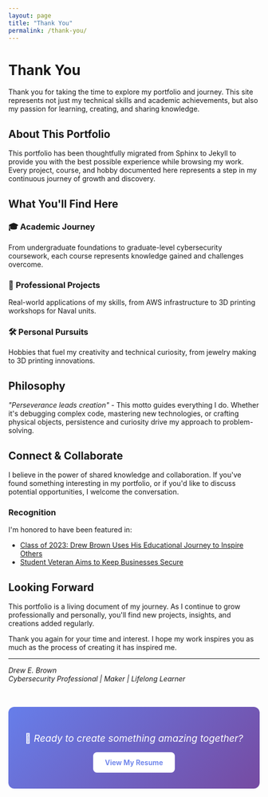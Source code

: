 ```yaml
---
layout: page
title: "Thank You"
permalink: /thank-you/
---
```


# Thank You

Thank you for taking the time to explore my portfolio and journey. This site represents not just my technical skills and academic achievements, but also my passion for learning, creating, and sharing knowledge.

## About This Portfolio

This portfolio has been thoughtfully migrated from Sphinx to Jekyll to provide you with the best possible experience while browsing my work. Every project, course, and hobby documented here represents a step in my continuous journey of growth and discovery.

## What You'll Find Here

### 🎓 **Academic Journey**
From undergraduate foundations to graduate-level cybersecurity coursework, each course represents knowledge gained and challenges overcome.

### 💼 **Professional Projects**
Real-world applications of my skills, from AWS infrastructure to 3D printing workshops for Naval units.

### 🛠️ **Personal Pursuits**
Hobbies that fuel my creativity and technical curiosity, from jewelry making to 3D printing innovations.

## Philosophy

*"Perseverance leads creation"* - This motto guides everything I do. Whether it's debugging complex code, mastering new technologies, or crafting physical objects, persistence and curiosity drive my approach to problem-solving.

## Connect & Collaborate

I believe in the power of shared knowledge and collaboration. If you've found something interesting in my portfolio, or if you'd like to discuss potential opportunities, I welcome the conversation.

### Recognition

I'm honored to have been featured in:
- [Class of 2023: Drew Brown Uses His Educational Journey to Inspire Others](https://www.odu.edu/article/class-of-2023-drew-brown-uses-his-educational-journey-to-inspire-others)
- [Student Veteran Aims to Keep Businesses Secure](https://www.odu.edu/eng/news/2022/1/student_veteran_keep#.YuQxYmHMKw4)

## Looking Forward

This portfolio is a living document of my journey. As I continue to grow professionally and personally, you'll find new projects, insights, and creations added regularly.

Thank you again for your time and interest. I hope my work inspires you as much as the process of creating it has inspired me.

---

*Drew E. Brown*  
*Cybersecurity Professional | Maker | Lifelong Learner*

<div class="thank-you-footer">
  <p>🚀 <em>Ready to create something amazing together?</em></p>
  <a href="/resume/" class="cta-button">View My Resume</a>
</div>

<style>
.thank-you-footer {
  text-align: center;
  margin: 3rem 0;
  padding: 2rem;
  background: linear-gradient(135deg, #667eea 0%, #764ba2 100%);
  border-radius: 12px;
  color: white;
}

.thank-you-footer p {
  font-size: 1.2rem;
  margin-bottom: 1rem;
}

.cta-button {
  display: inline-block;
  background: white;
  color: #667eea;
  padding: 12px 24px;
  border-radius: 8px;
  text-decoration: none;
  font-weight: 600;
  transition: transform 0.2s ease, box-shadow 0.2s ease;
}

.cta-button:hover {
  transform: translateY(-2px);
  box-shadow: 0 4px 12px rgba(0,0,0,0.2);
  text-decoration: none;
  color: #667eea;
}
</style>